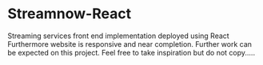 # Streamnow-React
Streaming services front end implementation deployed using React
Furthermore website is responsive and near completion.
Further work can be expected on this project.
Feel free to take inspiration but do not copy.....
